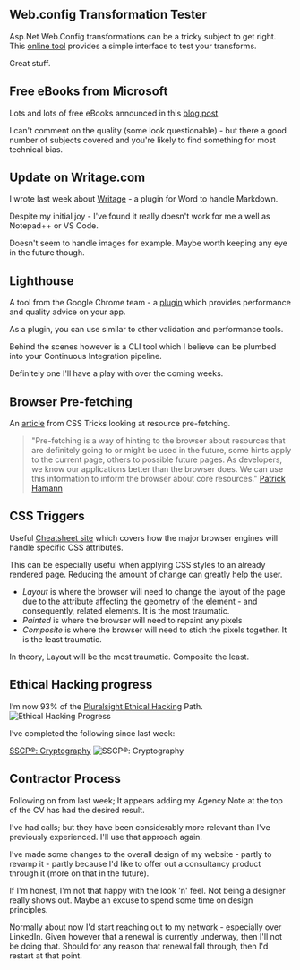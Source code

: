 ## Web.config Transformation Tester
Asp.Net Web.Config transformations can be a tricky subject to get right.  This [online tool](https://webconfigtransformationtester.apphb.com/) provides a simple interface to test your transforms.

Great stuff.

## Free eBooks from Microsoft
Lots and lots of free eBooks announced in this [blog post](https://blogs.msdn.microsoft.com/mssmallbiz/2016/07/10/free-thats-right-im-giving-away-millions-of-free-microsoft-ebooks-again-including-windows-10-office-365-office-2016-power-bi-azure-windows-8-1-office-2013-sharepoint-2016-sha/)

I can't comment on the quality (some look questionable) - but there a good number of subjects covered and you're likely to find something for most technical bias.

## Update on Writage.com
I wrote last week about [Writage](http://www.writage.com) - a plugin for Word to handle Markdown.

Despite my initial joy - I've found it really doesn't work for me a well as Notepad++ or VS Code.

Doesn't seem to handle images for example.  Maybe worth keeping any eye in the future though.

## Lighthouse
A tool from the Google Chrome team - a [plugin](https://chrome.google.com/webstore/detail/lighthouse/blipmdconlkpinefehnmjammfjpmpbjk) which provides performance and quality advice on your app.

As a plugin, you can use similar to other validation and performance tools.  

Behind the scenes however is a CLI tool which I believe can be plumbed into your Continuous Integration pipeline.

Definitely one I'll have a play with over the coming weeks.

## Browser Pre-fetching
An [article](https://css-tricks.com/prefetching-preloading-prebrowsing/) from CSS Tricks looking at resource pre-fetching.

> "Pre-fetching is a way of hinting to the browser about resources that are definitely going to or might be used in the future, some hints apply to the current page, others to possible future pages.
> As developers, we know our applications better than the browser does. We can use this information to inform the browser about core resources." [Patrick Hamann](http://patrickhamann.com/workshops/performance/tasks/2_Critical_Path/2_3.html)

## CSS Triggers
Useful [Cheatsheet site](https://csstriggers.com/) which covers how the major browser engines will handle specific CSS attributes.

This can be especially useful when applying CSS styles to an already rendered page.  Reducing the amount of change can greatly help the user.

* _Layout_ is where the browser will need to change the layout of the page due to the attribute affecting the geometry of the element - and consequently, related elements.  It is the most traumatic.
* _Painted_ is where the browser will need to repaint any pixels
* _Composite_ is where the browser will need to stich the pixels together.  It is the least traumatic.

In theory, Layout will be the most traumatic.  Composite the least.

## Ethical Hacking progress
I’m now 93% of the [Pluralsight Ethical Hacking](https://app.pluralsight.com/paths/certificate/ethical-hacking) Path.
![Ethical Hacking Progress](/media/blog/rfc-weekly-20th-february-2017/PluralsightEHPath.PNG)

I’ve completed the following since last week:

[SSCP®: Cryptography](https://app.pluralsight.com/library/courses/sscp2015-cryptography/table-of-contents)
![SSCP®: Cryptography](/media/blog/rfc-weekly-20th-february-2017/SSCPCryptography-LearningCheck.PNG)

## Contractor Process
Following on from last week; It appears adding my Agency Note at the top of the CV has had the desired result.

I've had calls; but they have been considerably more relevant than I've previously experienced.  I'll use that approach again.

I've made some changes to the overall design of my website - partly to revamp it - partly because I'd like to offer out a consultancy product through it (more on that in the future).

If I'm honest, I'm not that happy with the look 'n' feel.  Not being a designer really shows out.  Maybe an excuse to spend some time on design principles.

Normally about now I'd start reaching out to my network - especially over LinkedIn.  Given however that a renewal is currently underway, then I'll not be doing that.  Should for any reason that renewal fall through, then I'd restart at that point.
